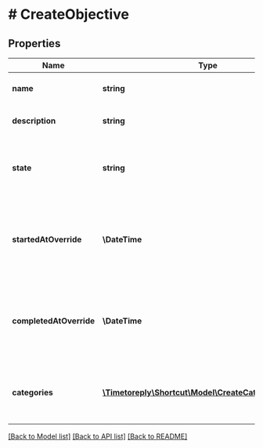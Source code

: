 # # CreateObjective

## Properties

Name | Type | Description | Notes
------------ | ------------- | ------------- | -------------
**name** | **string** | The name of the Objective. |
**description** | **string** | The Objective&#39;s description. | [optional]
**state** | **string** | The workflow state that the Objective is in. | [optional]
**startedAtOverride** | **\DateTime** | A manual override for the time/date the Objective was started. | [optional]
**completedAtOverride** | **\DateTime** | A manual override for the time/date the Objective was completed. | [optional]
**categories** | [**\Timetoreply\Shortcut\Model\CreateCategoryParams[]**](CreateCategoryParams.md) | An array of IDs of Categories attached to the Objective. | [optional]

[[Back to Model list]](../../README.md#models) [[Back to API list]](../../README.md#endpoints) [[Back to README]](../../README.md)
